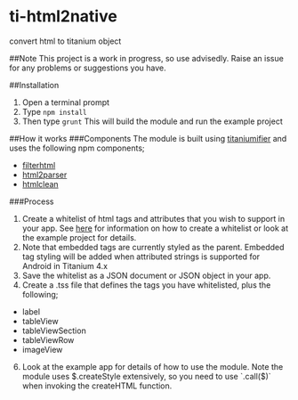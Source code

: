 # ti-html2native
convert html to titanium object

##Note
This project is a work in progress, so use advisedly.  Raise an issue for any problems or suggestions you have.

##Installation
1. Open a terminal prompt
2. Type `npm install`
3. Then type `grunt`
This will build the module and run the example project

##How it works
###Components
The module is built using [titaniumifier](https://www.npmjs.com/package/grunt-titaniumifier) and uses the following npm components;

* [filterhtml](https://www.npmjs.com/package/filterhtml)
* [html2parser](https://www.npmjs.com/package/htmlparser2)
* [htmlclean](https://www.npmjs.com/package/htmlclean)

###Process

1. Create a whitelist of html tags and attributes that you wish to support in your app.    See [here](http://dcollien.github.io/FilterHTML/) for information on how to create a whitelist or look at the example project for details.
4. Note that embedded tags are currently styled as the parent.  Embedded tag styling will be added when attributed strings is supported for Android in Titanium 4.x
4. Save the whitelist as a JSON document or JSON object in your app.
5. Create a .tss file that defines the tags you have whitelisted, plus the following;
  * label
  * tableView
  * tableViewSection
  * tableViewRow
  * imageView
6. Look at the example app for details of how to use the module.  Note the module uses $.createStyle extensively, so you need to use `.call($)` when invoking the createHTML function.